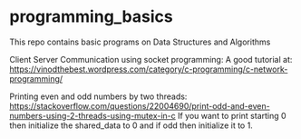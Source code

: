 # programming_basics
This repo contains basic programs on Data Structures and Algorithms

Client Server Communication using socket programming:
A good tutorial at: https://vinodthebest.wordpress.com/category/c-programming/c-network-programming/


Printing even and odd numbers by two threads:
https://stackoverflow.com/questions/22004690/print-odd-and-even-numbers-using-2-threads-using-mutex-in-c
If you want to print starting 0 then initialize the shared_data to 0 and if odd then initialize it to 1.

